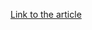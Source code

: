 [Link to the article](https://community.rsa.com/community/products/netwitness/blog/2018/02/13/lotus-blossom-continues-asean-targeting)
